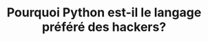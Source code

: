 ---
title: "Pourquoi Python est-il le langage préféré des hackers?"
the_date: "21/11/2019"
time: "10:55"
location: "Solidar'It"
talks:
    - title: "Regenerescence des bois de code d'Ousmane Diallo"
      author: "Yannick Douanes"
    - title: "Masonite ou quand le monde laisse tout barder"
      author: "Salvatory Cugnot"
---